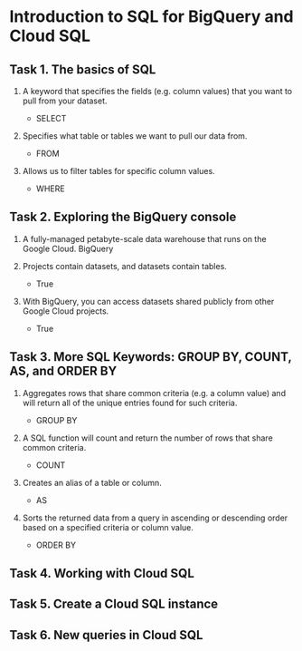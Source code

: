 # Introduction to SQL for BigQuery and Cloud SQL

## Task 1. The basics of SQL

1. A keyword that specifies the fields (e.g. column values) that you want to pull from your dataset.
   - SELECT

2. Specifies what table or tables we want to pull our data from.
   - FROM

3. Allows us to filter tables for specific column values.
   - WHERE

## Task 2. Exploring the BigQuery console

1. A fully-managed petabyte-scale data warehouse that runs on the Google Cloud.
BigQuery

2. Projects contain datasets, and datasets contain tables.
   - True

3. With BigQuery, you can access datasets shared publicly from other Google Cloud projects.
   - True

## Task 3. More SQL Keywords: GROUP BY, COUNT, AS, and ORDER BY

1. Aggregates rows that share common criteria (e.g. a column value) and will return all of the unique entries found for such criteria.
   - GROUP BY

2. A SQL function will count and return the number of rows that share common criteria.
   - COUNT

3. Creates an alias of a table or column.
   - AS

4. Sorts the returned data from a query in ascending or descending order based on a specified criteria or column value.
   - ORDER BY

## Task 4. Working with Cloud SQL

## Task 5. Create a Cloud SQL instance

## Task 6. New queries in Cloud SQL
